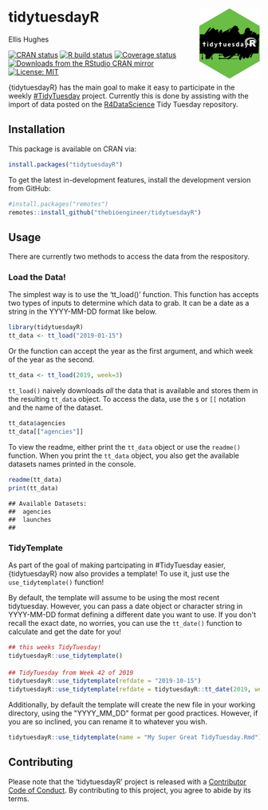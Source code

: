 # tidytuesdayR <img src="man/figures/logo.png" align="right" height=140/>

Ellis Hughes

<!-- badges: start -->
[![CRAN status](https://www.r-pkg.org/badges/version/tidytuesdayR)](https://CRAN.R-project.org/package=tidytuesdayR)
[![R build status](https://github.com/thebioengineer/tidytuesdayR/workflows/R-CMD-check/badge.svg)](https://github.com/thebioengineer/tidytuesdayR/actions)
[![Coverage
status](https://codecov.io/gh/thebioengineer/tidytuesdayR/branch/master/graph/badge.svg)](https://codecov.io/github/thebioengineer/tidytuesdayR?branch=master)
[![Downloads from the RStudio CRAN mirror](http://cranlogs.r-pkg.org/badges/tidytuesdayR)](https://cran.r-project.org/package=tidytuesdayR)
[![License:
MIT](https://img.shields.io/badge/License-MIT-yellow.svg)](https://opensource.org/licenses/MIT)
<!-- badges: end -->

{tidytuesdayR} has the main goal to make it easy to participate in the
weekly [\#TidyTuesday](https://github.com/rfordatascience/tidytuesday)
project. Currently this is done by assisting with the import of data
posted on the [R4DataScience](https://github.com/rfordatascience) Tidy
Tuesday repository.

## Installation

This package is available on CRAN via:

``` r
install.packages("tidytuesdayR")
```

To get the latest in-development features, install the development version from GitHub:

``` r
#install.packages("remotes")
remotes::install_github("thebioengineer/tidytuesdayR")
```

## Usage

There are currently two methods to access the data from the respository.

### Load the Data!

The simplest way is to use the ‘tt\_load()’ function. This
function has accepts two types of inputs to determine which data to
grab. It can be a date as a string in the YYYY-MM-DD format like below.

``` r
library(tidytuesdayR)
tt_data <- tt_load("2019-01-15")
```

Or the function can accept the year as the first argument, and which
week of the year as the second.

``` r
tt_data <- tt_load(2019, week=3) 
```

`tt_load()` naively downloads *all* the data that is available and
stores them in the resulting `tt_data` object. To access the data, use
the `$` or `[[` notation and the name of the dataset.

``` r
tt_data$agencies
tt_data[["agencies"]]
```

To view the readme, either print the `tt_data` object or use the `readme()`
function. When you print the `tt_data` object, you also get the available 
datasets names printed in the console.

``` r
readme(tt_data)
print(tt_data)
```

``` 
## Available Datasets:
##  agencies 
##  launches 
##  
```

### TidyTemplate

As part of the goal of making partcipating in #TidyTuesday easier, {tidytuesdayR} now also provides a template!
To use it, just use the `use_tidytemplate()` function!

By default, the template will assume to be using the most recent tidytuesday.
However, you can pass a date object or character string in YYYY-MM-DD format 
defining a different date you want to use. If you don't recall the exact date, 
no worries, you can use the `tt_date()` function to calculate and get the date
for you!

```r
## this weeks TidyTuesday!
tidytuesdayR::use_tidytemplate()

## TidyTuesday from Week 42 of 2019
tidytuesdayR::use_tidytemplate(refdate = "2019-10-15")
tidytuesdayR::use_tidytemplate(refdate = tidytuesdayR::tt_date(2019, week = 42))

```

Additionally, by default the template will create the new file in your working 
directory, using the "YYYY_MM_DD" format per good practices.
However, if you are so inclined, you can rename it to whatever you wish.

```r
tidytuesdayR::use_tidytemplate(name = "My Super Great TidyTuesday.Rmd")
```



## Contributing

Please note that the ‘tidytuesdayR’ project is released with a
[Contributor Code of Conduct](CODE_OF_CONDUCT.md). By contributing to
this project, you agree to abide by its terms.
